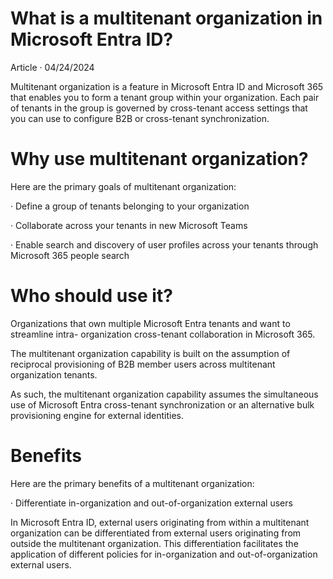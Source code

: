 What is a multitenant organization in Microsoft Entra ID?
===

Article · 04/24/2024

Multitenant organization is a feature in Microsoft Entra ID and Microsoft 365 that enables you to form a tenant group within your organization. Each pair of tenants in the group is governed by cross-tenant access settings that you can use to configure B2B or cross-tenant synchronization.


# Why use multitenant organization?

Here are the primary goals of multitenant organization:

· Define a group of tenants belonging to your organization

· Collaborate across your tenants in new Microsoft Teams

· Enable search and discovery of user profiles across your tenants through Microsoft 365 people search


# Who should use it?

Organizations that own multiple Microsoft Entra tenants and want to streamline intra- organization cross-tenant collaboration in Microsoft 365.

The multitenant organization capability is built on the assumption of reciprocal provisioning of B2B member users across multitenant organization tenants.

As such, the multitenant organization capability assumes the simultaneous use of Microsoft Entra cross-tenant synchronization or an alternative bulk provisioning engine for external identities.


# Benefits

Here are the primary benefits of a multitenant organization:

· Differentiate in-organization and out-of-organization external users

In Microsoft Entra ID, external users originating from within a multitenant organization can be differentiated from external users originating from outside the multitenant organization. This differentiation facilitates the application of different policies for in-organization and out-of-organization external users.
